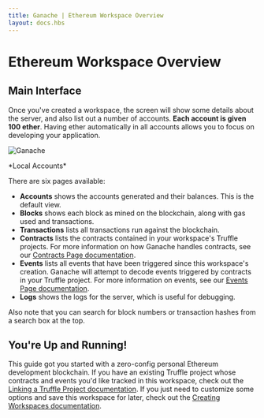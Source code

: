 ```yaml
---
title: Ganache | Ethereum Workspace Overview
layout: docs.hbs
---
```


# Ethereum Workspace Overview

## Main Interface

Once you've created a workspace, the screen will show some details about the server, and also list out a number of accounts. **Each account is given 100 ether**. Having ether automatically in all accounts allows you to focus on developing your application.

![Ganache](/img/docs/ganache/ganache-accounts.png)

<p class="text-center">*Local Accounts*</p>

There are six pages available:

- **Accounts** shows the accounts generated and their balances. This is the default view.
- **Blocks** shows each block as mined on the blockchain, along with gas used and transactions.
- **Transactions** lists all transactions run against the blockchain.
- **Contracts** lists the contracts contained in your workspace's Truffle projects. For more information on how Ganache handles contracts, see our [Contracts Page documentation](/docs/ganache/truffle-projects/contracts-page).
- **Events** lists all events that have been triggered since this workspace's creation. Ganache will attempt to decode events triggered by contracts in your Truffle project. For more information on events, see our [Events Page documentation](/docs/ganache/truffle-projects/events-page).
- **Logs** shows the logs for the server, which is useful for debugging.

Also note that you can search for block numbers or transaction hashes from a search box at the top.

## You're Up and Running!

This guide got you started with a zero-config personal Ethereum development blockchain. If you have an existing Truffle project whose contracts and events you'd like tracked in this workspace, check out the [Linking a Truffle Project documentation](/docs/ganache/truffle-projects/linking-a-truffle-project). If you just need to customize some options and save this workspace for later, check out the [Creating Workspaces documentation](/docs/ganache/workspaces/creating-workspaces#saving-the-current-quickstart-blockchain-as-a-new-workspace).
